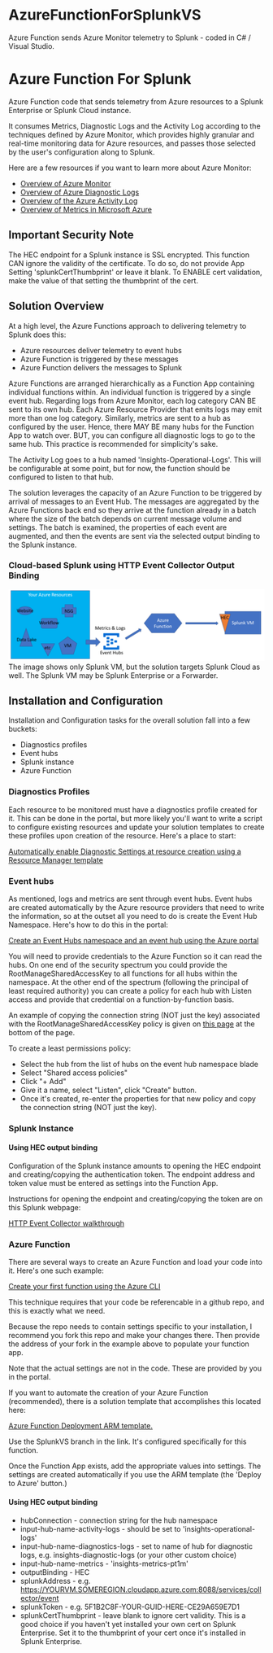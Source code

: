 # AzureFunctionForSplunkVS
Azure Function sends Azure Monitor telemetry to Splunk - coded in C# / Visual Studio.

# Azure Function For Splunk
Azure Function code that sends telemetry from Azure resources to a Splunk Enterprise or Splunk Cloud instance.

It consumes Metrics, Diagnostic Logs and the Activity Log according to the techniques defined by Azure Monitor, which provides highly granular and real-time monitoring data for Azure resources, and passes those selected by the user's configuration along to Splunk. 

Here are a few resources if you want to learn more about Azure Monitor:<br/>
* [Overview of Azure Monitor](https://docs.microsoft.com/en-us/azure/monitoring-and-diagnostics/monitoring-overview)
* [Overview of Azure Diagnostic Logs](https://docs.microsoft.com/en-us/azure/monitoring-and-diagnostics/monitoring-overview-of-diagnostic-logs)
* [Overview of the Azure Activity Log](https://docs.microsoft.com/en-us/azure/monitoring-and-diagnostics/monitoring-overview-activity-logs)
* [Overview of Metrics in Microsoft Azure](https://docs.microsoft.com/en-us/azure/monitoring-and-diagnostics/monitoring-overview-metrics)  

## Important Security Note
The HEC endpoint for a Splunk instance is SSL encrypted. This function CAN ignore the validity of the certificate. To do so, do not provide App Setting 'splunkCertThumbprint' or leave it blank. To ENABLE cert validation, make the value of that setting the thumbprint of the cert.

## Solution Overview

At a high level, the Azure Functions approach to delivering telemetry to Splunk does this:
* Azure resources deliver telemetry to event hubs
* Azure Function is triggered by these messages
* Azure Function delivers the messages to Splunk

Azure Functions are arranged hierarchically as a Function App containing individual functions within. An individual function is triggered by a single event hub. Regarding logs from Azure Monitor, each log category CAN BE sent to its own hub. Each Azure Resource Provider that emits logs may emit more than one log category. Similarly, metrics are sent to a hub as configured by the user. Hence, there MAY BE many hubs for the Function App to watch over. BUT, you can configure all diagnostic logs to go to the same hub. This practice is recommended for simplicity's sake. 

The Activity Log goes to a hub named 'Insights-Operational-Logs'. This will be configurable at some point, but for now, the function should be configured to listen to that hub.

The solution leverages the capacity of an Azure Function to be triggered by arrival of messages to an Event Hub. The messages are aggregated by the Azure Functions back end so they arrive at the function already in a batch where the size of the batch depends on current message volume and settings. The batch is examined, the properties of each event are augmented, and then the events are sent via the selected output binding to the Splunk instance.  

### Cloud-based Splunk using HTTP Event Collector Output Binding

![AzureFunctionPlusHEC](images/AzureFunctionPlusHEC.PNG)
The image shows only Splunk VM, but the solution targets Splunk Cloud as well. The Splunk VM may be Splunk Enterprise or a Forwarder.  

## Installation and Configuration

Installation and Configuration tasks for the overall solution fall into a few buckets:

* Diagnostics profiles 
* Event hubs
* Splunk instance
* Azure Function


### Diagnostics Profiles
Each resource to be monitored must have a diagnostics profile created for it. This can be done in the portal, but more likely you'll want to write a script to configure existing resources and update your solution templates to create these profiles upon creation of the resource. Here's a place to start:

[Automatically enable Diagnostic Settings at resource creation using a Resource Manager template](https://docs.microsoft.com/en-us/azure/monitoring-and-diagnostics/monitoring-enable-diagnostic-logs-using-template)

### Event hubs

As mentioned, logs and metrics are sent through event hubs. Event hubs are created automatically by the Azure resource providers that need to write the information, so at the outset all you need to do is create the Event Hub Namespace. Here's how to do this in the portal:

[Create an Event Hubs namespace and an event hub using the Azure portal](https://docs.microsoft.com/en-us/azure/event-hubs/event-hubs-create)

You will need to provide credentials to the Azure Function so it can read the hubs. On one end of the security spectrum you could provide the RootManageSharedAccessKey to all functions for all hubs within the namespace. At the other end of the spectrum (following the principal of least required authority) you can create a policy for each hub with Listen access and provide that credential on a function-by-function basis.

An example of copying the connection string (NOT just the key) associated with the RootManageSharedAccessKey policy is given on [this page](https://docs.microsoft.com/en-us/azure/event-hubs/event-hubs-create) at the bottom of the page.  

To create a least permissions policy:
* Select the hub from the list of hubs on the event hub namespace blade
* Select "Shared access policies"
* Click "+ Add"
* Give it a name, select "Listen", click "Create" button.
* Once it's created, re-enter the properties for that new policy and copy the connection string (NOT just the key).

### Splunk Instance

#### Using HEC output binding
Configuration of the Splunk instance amounts to opening the HEC endpoint and creating/copying the authentication token. The endpoint address and token value must be entered as settings into the Function App.

Instructions for opening the endpoint and creating/copying the token are on this Splunk webpage:  

[HTTP Event Collector walkthrough](http://dev.splunk.com/view/event-collector/SP-CAAAE7F#usinghttpeventcollector)

### Azure Function

There are several ways to create an Azure Function and load your code into it. Here's one such example:

[Create your first function using the Azure CLI](https://docs.microsoft.com/en-us/azure/azure-functions/functions-create-first-azure-function-azure-cli)

This technique requires that your code be referencable in a github repo, and this is exactly what we need.

Because the repo needs to contain settings specific to your installation, I recommend you fork this repo and make your changes there. Then provide the address of your fork in the example above to populate your function app.

Note that the actual settings are not in the code. These are provided by you in the portal.

If you want to automate the creation of your Azure Function (recommended), there is a solution template that accomplishes this located here:

[Azure Function Deployment ARM template.](https://github.com/sebastus/AzureFunctionDeployment/tree/SplunkVS)

Use the SplunkVS branch in the link. It's configured specifically for this function.  

Once the Function App exists, add the appropriate values into settings. The settings are created automatically if you use the ARM template (the 'Deploy to Azure' button.)

#### Using HEC output binding

* hubConnection - connection string for the hub namespace
* input-hub-name-activity-logs - should be set to 'insights-operational-logs'
* input-hub-name-diagnostics-logs - set to name of hub for diagnostic logs, e.g. insights-diagnostic-logs (or your other custom choice)
* input-hub-name-metrics - 'insights-metrics-pt1m'
* outputBinding - HEC
* splunkAddress - e.g. https://YOURVM.SOMEREGION.cloudapp.azure.com:8088/services/collector/event
* splunkToken - e.g. 5F1B2C8F-YOUR-GUID-HERE-CE29A659E7D1
* splunkCertThumbprint - leave blank to ignore cert validity. This is a good choice if you haven't yet installed your own cert on Splunk Enterprise. Set it to the thumbprint of your cert once it's installed in Splunk Enterprise.

